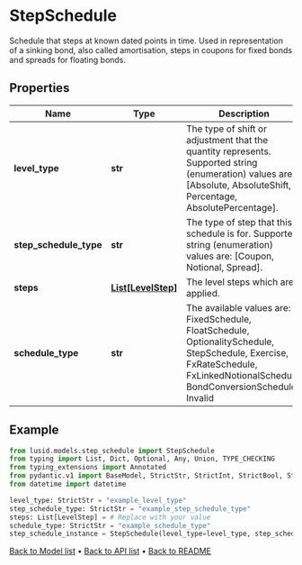 # StepSchedule

Schedule that steps at known dated points in time.  Used in representation of a sinking bond, also called amortisation, steps in coupons for fixed bonds and spreads for floating bonds.
## Properties
Name | Type | Description | Notes
------------ | ------------- | ------------- | -------------
**level_type** | **str** | The type of shift or adjustment that the quantity represents.    Supported string (enumeration) values are: [Absolute, AbsoluteShift, Percentage, AbsolutePercentage]. | 
**step_schedule_type** | **str** | The type of step that this schedule is for.  Supported string (enumeration) values are: [Coupon, Notional, Spread]. | 
**steps** | [**List[LevelStep]**](LevelStep.md) | The level steps which are applied. | 
**schedule_type** | **str** | The available values are: FixedSchedule, FloatSchedule, OptionalitySchedule, StepSchedule, Exercise, FxRateSchedule, FxLinkedNotionalSchedule, BondConversionSchedule, Invalid | 
## Example

```python
from lusid.models.step_schedule import StepSchedule
from typing import List, Dict, Optional, Any, Union, TYPE_CHECKING
from typing_extensions import Annotated
from pydantic.v1 import BaseModel, StrictStr, StrictInt, StrictBool, StrictFloat, StrictBytes, Field, validator, ValidationError, conlist, constr
from datetime import datetime

level_type: StrictStr = "example_level_type"
step_schedule_type: StrictStr = "example_step_schedule_type"
steps: List[LevelStep] = # Replace with your value
schedule_type: StrictStr = "example_schedule_type"
step_schedule_instance = StepSchedule(level_type=level_type, step_schedule_type=step_schedule_type, steps=steps, schedule_type=schedule_type)

```

[Back to Model list](../README.md#documentation-for-models) &#8226; [Back to API list](../README.md#documentation-for-api-endpoints) &#8226; [Back to README](../README.md)

